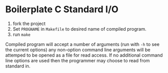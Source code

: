 # Boilerplate C Standard I/O

1. fork the project
2. Set `PROGNAME` in `Makefile` to desired name of compiled program.
3. run `make`

Compiled program will accept a number of arguments (run with `-h` to
see the current options) any non-option command line arguments will be
attemped to be opened as a file for read access.  If no additional
command line options are used then the programmer may choose to read
from standard in.
